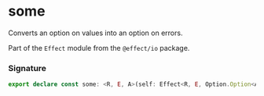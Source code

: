 # some

Converts an option on values into an option on errors.

Part of the `Effect` module from the `@effect/io` package.

### Signature

```typescript
export declare const some: <R, E, A>(self: Effect<R, E, Option.Option<A>>) => Effect<R, Option.Option<E>, A>
```
